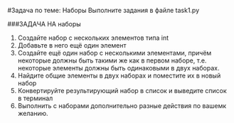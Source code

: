 #Задача по теме: Наборы
Выполните задания в файле task1.py

###ЗАДАЧА НА наборы

1. Создайте набор с нескольких элементов типа int
2. Добавьте в него ещё один элемент
3. Создайте ещё один набор с несколькими
элементами, причём некоторые должны быть
такими же как в первом наборе, т.е. некоторые
элементы должны быть одинаковыми в двух наборах.
4. Найдите общие элементы в двух наборах и
поместите их в новый набор
5. Конвертируйте результирующий набор в список
и выведите список в терминал
6. Выполнить с наборами дополнительно
разные действия по вашемк желанию.


